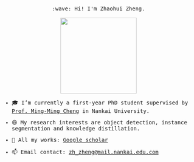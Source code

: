 <p align="center">
  <br><br>
  <samp>
    :wave: Hi! I'm Zhaohui Zheng.<br><br>
    <img src="https://gimg2.baidu.com/image_search/src=http%3A%2F%2Ftva1.sinaimg.cn%2Flarge%2F6e3e5b9bgy1g3gu3otp26g208r08qe6r.gif&refer=http%3A%2F%2Ftva1.sinaimg.cn&app=2002&size=f9999,10000&q=a80&n=0&g=0n&fmt=auto?sec=1654960741&t=2480fea45ef416335964138e58cf2ccc" width="200px" align="center">

</p>

<samp>
  
- :mortar_board: I’m currently a first-year PhD student supervised by [Prof. Ming-Ming Cheng](https://mmcheng.net) in Nankai University.
  
- :laughing: My research interests are object detection, instance segmentation and knowledge distillation.
  
- :page_with_curl: All my works: [Google scholar](https://scholar.google.com/citations?user=0X71NDYAAAAJ&hl=zh-CN&oi=ao)
  
- :mailbox: Email contact: zh_zheng@mail.nankai.edu.com
  
</samp>
